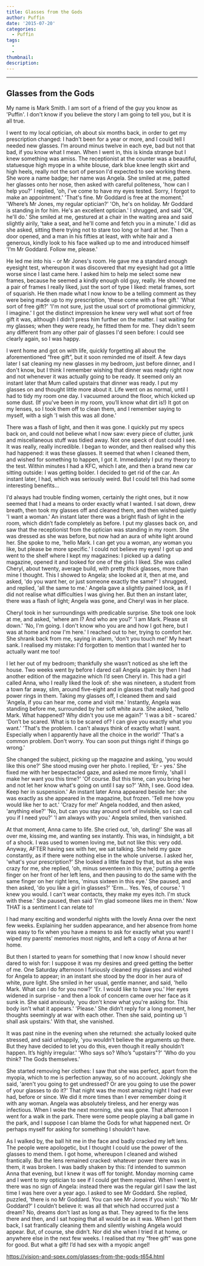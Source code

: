```yaml
---
title: Glasses from the Gods
author: Puffin
date: '2015-07-20'
categories:
  - Puffin
tags:
  - 
  - 
thumbnail: 
description: 
---
```


----------------------------
Glasses from the Gods
----------------------------

My name is Mark Smith. I am sort of a friend of the guy you know as 'Puffin'. I don't know if you believe the story I am going to tell you, but it is all true.

I went to my local optician, oh about six months back, in order to get my prescription changed: I hadn't been for a year or more, and I could tell I needed new glasses. I’m around minus twelve in each eye, bad but not that bad, if you know what I mean. When I went in, this is kinda strange but I knew something was amiss. The receptionist at the counter was a beautiful, statuesque high myope in a white blouse, dark blue knee length skirt and high heels, really not the sort of person I'd expected to see working there. She wore a name badge; her name was Angela. She smiled at me, patted her glasses onto her nose, then asked with careful politeness,
'how can I help you?'
I replied,
'oh, I've come to have my eyes tested. Sorry, I forgot to make an appointment.'
'That's fine. Mr Goddard is free at the moment.'
'Where’s Mr Jones, my regular optician?'
'Oh, he's on holiday. Mr Goddard is standing in for him. He's an excellent optician.'
I shrugged, and said
'OK, he'll do.'
She smiled at me, gestured at a chair in the waiting area and said slightly airily,
'take a seat, and he'll come and fetch you in a minute.'
I did as she asked, sitting there trying not to stare too long or hard at her. Then a door opened, and a man in his fifties at least, with white hair and a generous, kindly look to his face walked up to me and introduced himself
'I’m Mr Goddard. Follow me, please.'

He led me into his -  or Mr Jones's room. He gave me a standard enough eyesight test, whereupon it was discovered that my eyesight had got a little worse since I last came here. I asked him to help me select some new frames, because he seemed a kindly enough old guy, really. He showed me a pair of frames I really liked, just the sort of type I liked: metal frames, sort of squarish. He then made what I now know to be a telling comment as they were being made up to my prescription,
'these come with a free gift.'
'What sort of free gift?'
'I'm not sure, just the usual sort of promotional gimmickry, I imagine.'
I got the distinct impression he knew very well what sort of free gift it was, although I didn’t press him further on the matter. I sat waiting for my glasses; when they were ready, he fitted them for me. They didn't seem any different from any other pair of glasses I'd seen before: I could see clearly again, so I was happy. 

I went home and got on with life, quickly forgetting all about the aforementioned “free gift”, but it soon reminded me of itself. A few days later I sat cleaning my new glasses in my bedroom, just before dinner, and I don't know, but I think I remember wishing that dinner was ready right now and not whenever it was actually going to be ready. It seemed only an instant later that Mum called upstairs that dinner was ready. I put my glasses on and thought little more about it. Life went on as normal, until I had to tidy my room one day. I vacuumed around the floor, which kicked up some dust. (If you've been in my room, you’ll know what dirt is!) It got on my lenses, so I took them off to clean them, and I remember saying to myself, with a sigh
'I wish this was all done.'

There was a flash of light, and then it was gone. I quickly put my specs back on, and could not believe what I now saw: every piece of clutter, junk and miscellaneous stuff was tidied away. Not one speck of dust could I see. It was really, really incredible. I began to wonder, and then realised why this had happened: it was these glasses. It seemed that when I cleaned them, and wished for something to happen, I got it.  Immediately I put my theory to the test. Within minutes I had a KFC, which I ate, and then a brand new car sitting outside: I was getting bolder. I decided to get rid of the car. An instant later, I had, which was seriously weird. But I could tell this had some interesting benefits...

I‘d always had trouble finding women, certainly the right ones, but it  now seemed that I had a means to order exactly what I wanted. I sat down, drew breath, then took my glasses off and cleaned them, and then wished quietly
'I want a woman.' 
An instant later there was a bright flash of light in the room, which didn’t fade completely as before. I put my glasses back on, and saw that the receptionist from the optician was standing in my room. She was dressed as she was before, but now had an aura of white light around her. She spoke to me,
'hello Mark. I can get you a woman, any woman you like, but please be more specific.'
I could not believe my eyes! I got up and went to the shelf where I kept my magazines: I picked up a dating magazine, opened it and looked for one of the girls I liked. She was called Cheryl, about twenty, average build, with pretty thick glasses, more than mine I thought. This I showed to Angela; she looked at it, then at me, and asked,
'do you want her, or just someone exactly the same?'
I shrugged, and replied,
'all the same to me.'
Angela gave a slightly pained look, as if I did not realise what difficulties I was giving her. But then an instant later, there was a flash of light; Angela was gone, and Cheryl was in her place.

Cheryl took in her surroundings with predicable surprise. She took one look at me, and asked,
'where am I? And who are you?'
'I am Mark. Please sit down.'
'No, I'm going. I don't know who you are and how I got here, but I was at home and now I'm here.'
I reached out to her, trying to comfort her. She shrank back from me, saying in alarm,
'don't you touch me!'
My heart sank. I realised my mistake: I'd forgotten to mention that I wanted her to actually want me too! 

I let her out of my bedroom; thankfully she wasn’t noticed as she left the house. Two weeks went by before I dared call Angela again: by then I had another edition of the magazine which I’d seen Cheryl in. This had a girl called Anna, who I really liked the look of: she was nineteen, a student from a town far away, slim, around five-eight and in glasses that really had good power rings in them. Taking my glasses off, I cleaned them and said
'Angela, if you can hear me, come and visit me.'
Instantly, Angela was standing before me, surrounded by her soft white aura. She asked,
'hello Mark. What happened? Why didn't you use me again?'
'I was a bit - scared.'
'Don’t be scared. What is to be scared of? I can give you exactly what you want.'
'That's the problem. I can't always think of exactly what I want. Especially when I apparently have all the choice in the world!'
'That's a common problem. Don't worry. You can soon put things right if things go wrong.'

She changed the subject, picking up the magazine and asking,
'you would like this one?'
She stood musing over her photo. I replied,
'Er - yes.'
She fixed me with her bespectacled gaze, and asked me more firmly,
'shall I make her want you this time?'
'Of course. But this time, can you bring her and not let her know what's going on until I say so?'
'Ahh, I see. Good idea. Keep her in suspension.'
An instant later Anna appeared beside her: she was exactly as she appeared in the magazine, but frozen. 
'Tell me how you would like her to act.'
'Crazy for me!'
Angela nodded, and then asked,
'anything else?'
'No, but can you stay around sort of invisible, so I can call you if I need you?'
'I am always with you.'
Angela smiled, then vanished.

At that moment, Anna came to life. She cried out,
'oh, darling!'
She was all over me, kissing me, and wanting sex instantly. This was, in hindsight, a bit of a shock. I was used to women loving me, but not like this: very odd. Anyway, AFTER having sex with her, we sat talking.  She held my gaze constantly, as if there were nothing else in the whole universe. I asked her,
'what's your prescription?'
She looked a little fazed by that, but as she was crazy for me, she replied,
'oh, minus seventeen in this eye,'
putting a gentle finger on her front of her left lens, and then pausing to do the same with the same finger on her right lens,
'minus sixteen in this eye.'
She paused, and then asked,
'do you like a girl in glasses?'
'Erm... Yes. Yes, of course.'
'I knew you would. I can't wear contacts, they make my eyes itch. I'm stuck with these.'
She paused, then said
'I'm glad someone likes me in them.'
Now THAT is a sentiment I can relate to!

I had many exciting and wonderful nights with the lovely Anna over the next few weeks. Explaining her sudden appearance, and her absence from home was easy to fix when you have a means to ask for exactly what you want! I wiped my parents' memories most nights, and left a copy of Anna at her home.

But then I started to yearn for something that I now know I should never dared to wish for: I suppose it was my desires and greed getting the better of me. One Saturday afternoon I furiously cleaned my glasses  and wished for Angela to appear; in an instant she stood by the door in her aura of white, pure light. She smiled in her usual, gentle manner, and said,
'hello Mark. What can I do for you now?'
'Er. I would like to have you.'
Her eyes widened in surprise - and then a look of concern came over her face as it sunk in. She said anxiously,
'you don't know what you're asking for. This body isn't what it appears.'
'Please.'
She didn’t reply for a long moment, her thoughts seemingly at war with each other. Then she said, pointing up
'I shall ask upstairs.'
With that, she vanished.

It was past nine in the evening when she returned: she actually looked quite stressed, and said unhappily,
'you wouldn’t believe the arguments up there. But they have decided to let you do this, even though it really shouldn’t happen. It’s highly irregular.'
'Who says so? Who’s "upstairs"?'
'Who do you think? The Gods themselves.'

She started removing her clothes: I saw that she was perfect, apart from the myopia, which to me is perfection anyway, so of no account. Jokingly she said,
'aren't you going to get undressed? Or are you going to use the power of your glasses to do it?'
That night was the most amazing night I had ever had, before or since. We did it more times than I ever remember doing it with any woman. Angela was absolutely tireless, and her energy was infectious. When I  woke the next morning, she was gone. That afternoon I went for a walk in the park. There were some people playing a ball game in the park, and I suppose I can blame the Gods for what happened next. Or perhaps myself for asking for something I shouldn’t have.

As I walked by, the ball hit me in the face and badly cracked my left lens. The people were apologetic, but I thought I could use the  power of the glasses to mend them. I got home, whereupon I cleaned and wished frantically. But the lens remained cracked: whatever power there was in them, it was broken. I was badly shaken by this: I’d intended to summon Anna that evening, but I knew it was off for tonight. Monday morning came and I went to my optician to see if I could get them repaired. When I went in, there was no sign of Angela: instead there was the regular girl I saw the last time I was here over a year ago. I asked to see Mr Goddard. She replied, puzzled,
'there is no Mr Goddard. You can see Mr Jones if you wish.'
'No Mr Goddard?'
I couldn’t believe it: was all that which had occurred just a dream? No, dreams don't last as long as that. They agreed to fix the lens there and then, and I sat hoping that all would be as it was. When I got them back, I sat frantically cleaning them and silently wishing Angela would appear. But, of course, she didn’t. Nor did she when I tried it at home, or anywhere else in the next few weeks. I realised that my “free gift” was gone for good. But what a gift! I’d had sex with a myopic angel!

https://vision-and-spex.com/glasses-from-the-gods-t654.html
